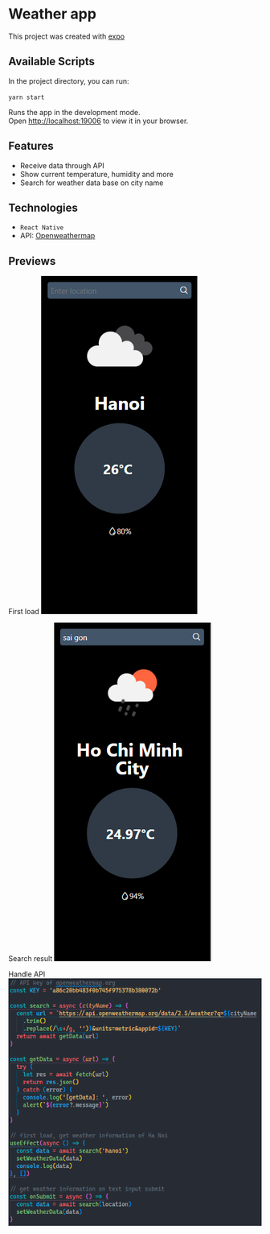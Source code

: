 # Weather app

This project was created with [expo](https://docs.expo.dev/get-started/create-a-new-app/)

## Available Scripts

In the project directory, you can run:

`yarn start`

Runs the app in the development mode.\
Open [http://localhost:19006](http://localhost:19006) to view it in your browser.

## Features

- Receive data through API
- Show current temperature, humidity and more
- Search for weather data base on city name

## Technologies

- `React Native`
- API: [Openweathermap](https://openweathermap.org/)

## Previews

First load
![first load](previews/first_load.png)

Search result
![search](previews/search.png)

Handle API
![handle api](previews/handle_api.png)